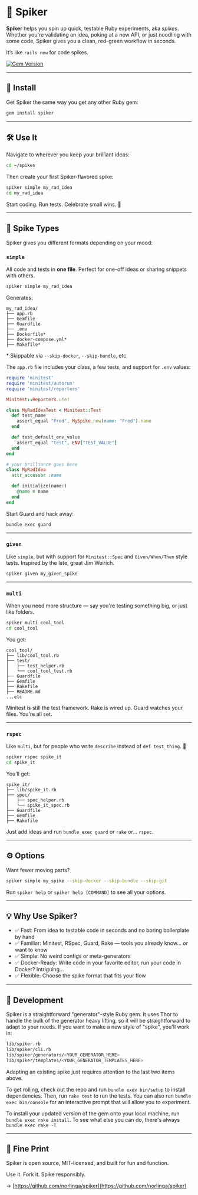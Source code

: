 # 🧪 Spiker

**Spiker** helps you spin up quick, testable Ruby experiments, aka *spikes*.
Whether you're validating an idea, poking at a new API, or just noodling with some code, Spiker gives you a clean, red-green workflow in seconds.

It’s like `rails new` for code spikes.

[![Gem Version](https://badge.fury.io/rb/spiker.svg)](https://badge.fury.io/rb/spiker)

---

## 🚀 Install

Get Spiker the same way you get any other Ruby gem:

```sh
gem install spiker
```

---

## 🛠️ Use It

Navigate to wherever you keep your brilliant ideas:

```sh
cd ~/spikes
```

Then create your first Spiker-flavored spike:

```sh
spiker simple my_rad_idea
cd my_rad_idea
```

Start coding. Run tests. Celebrate small wins. 🎉

---

## 🧬 Spike Types

Spiker gives you different formats depending on your mood:

### `simple`

All code and tests in **one file**. Perfect for one-off ideas or sharing snippets with others.

```sh
spiker simple my_rad_idea
```

Generates:

```
my_rad_idea/
├── app.rb
├── Gemfile
├── Guardfile
├── .env
├── Dockerfile*
├── docker-compose.yml*
├── Makefile*
```

\* Skippable via `--skip-docker`, `--skip-bundle`, etc.

The `app.rb` file includes your class, a few tests, and support for `.env` values:

```ruby
require 'minitest'
require 'minitest/autorun'
require 'minitest/reporters'

Minitest::Reporters.use!

class MyRadIdeaTest < Minitest::Test
  def test_name
    assert_equal "Fred", MySpike.new(name: "Fred").name
  end

  def test_default_env_value
    assert_equal "test", ENV["TEST_VALUE"]
  end
end

# your brilliance goes here
class MyRadIdea
  attr_accessor :name

  def initialize(name:)
    @name = name
  end
end
```

Start Guard and hack away:

```sh
bundle exec guard
```

---

### `given`

Like `simple`, but with support for `Minitest::Spec` and `Given/When/Then` style tests. Inspired by the late, great Jim Weirich.

```sh
spiker given my_given_spike
```

---

### `multi`

When you need more structure — say you're testing something big, or just like folders.

```sh
spiker multi cool_tool
cd cool_tool
```

You get:

```
cool_tool/
├── lib/cool_tool.rb
├── test/
│   ├── test_helper.rb
│   └── cool_tool_test.rb
├── Guardfile
├── Gemfile
├── Rakefile
├── README.md
...etc
```

Minitest is still the test framework. Rake is wired up. Guard watches your files. You're all set.

---

### `rspec`

Like `multi`, but for people who write `describe` instead of `def test_thing`. 🐹

```sh
spiker rspec spike_it
cd spike_it
```

You’ll get:

```
spike_it/
├── lib/spike_it.rb
├── spec/
│   ├── spec_helper.rb
│   └── spike_it_spec.rb
├── Guardfile
├── Gemfile
├── Rakefile
```

Just add ideas and run `bundle exec guard` or `rake` or... `rspec`.

---

## ⚙️ Options

Want fewer moving parts?

```sh
spiker simple my_spike --skip-docker --skip-bundle --skip-git
```

Run `spiker help` or `spiker help [COMMAND]` to see all your options.

---

## 💡 Why Use Spiker?

- ✅ Fast: From idea to testable code in seconds and no boring boilerplate by hand
- ✅ Familiar: Minitest, RSpec, Guard, Rake — tools you already know... or want to know
- ✅ Simple: No weird configs or meta-generators
- ✅ Docker-Ready: Write code in your favorite editor, run your code in Docker? Intriguing...
- ✅ Flexible: Choose the spike format that fits your flow

---



## 💪 Development

Spiker is a straightforward "generator"-style Ruby gem.
It uses Thor to handle the bulk of the generator heavy lifting, so it will be straightforward to adapt to your needs.
If you want to make a new style of "spike", you'll work in:

```sh
lib/spiker.rb
lib/spiker/cli.rb
lib/spiker/generators/<YOUR_GENERATOR_HERE>
lib/spiker/templates/<YOUR_GENERATOR_TEMPLATES_HERE>
```

Adapting an existing spike just requires attention to the last two items above.

To get rolling, check out the repo and run `bundle exev bin/setup` to install dependencies.
Then, run `rake test` to run the tests.
You can also run `bundle exec bin/console` for an interactive prompt that will allow you to experiment.

To install your updated version of the gem onto your local machine, run `bundle exec rake install`.
To see what else you can do, there's always `bundle exec rake -T`

---

## 🧼 Fine Print

Spiker is open source, MIT-licensed, and built for fun and function.

Use it. Fork it. Spike responsibly.

→ [https://github.com/norlinga/spiker](https://github.com/norlinga/spiker)
